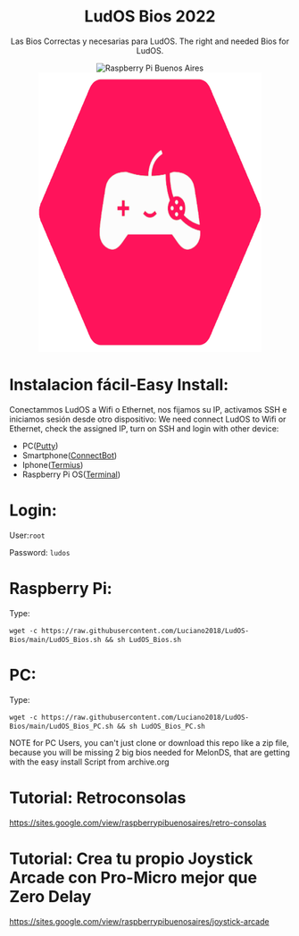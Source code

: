 #                                  <h1 align="center"> LudOS Bios 2022</h1>
<p align="center">
  Las Bios Correctas y necesarias para LudOS.
  The right and needed Bios for LudOS. 
</p>
<p align="center">
<img src="https://raw.githubusercontent.com/Luciano2018/RetroPieBios/master/logov3.png" alt="Raspberry Pi Buenos Aires" width="400" height="500"><img src="https://github.com/Luciano2018/LudOS-Bios/blob/main/LudOS.png" alt="Raspberry Pi Buenos Aires" width="400" height="500">
</p>

# Instalacion fácil-Easy Install:

Conectammos LudOS a Wifi o Ethernet, nos fijamos su IP, activamos SSH e iniciamos sesión desde otro dispositivo:
We need connect LudOS to Wifi or Ethernet, check the assigned IP, turn on SSH and login with other device:
- PC([Putty](https://www.putty.org/))
- Smartphone([ConnectBot](https://play.google.com/store/apps/details?id=org.connectbot&hl=es&gl=US))
- Iphone([Termius](https://apps.apple.com/pe/app/termius-ssh-client/id549039908))
- Raspberry Pi OS([Terminal](https://www.raspberrypi.com/documentation/computers/remote-access.html))

# Login:

User:`root`

Password: `ludos`

# Raspberry Pi:

Type:
```
wget -c https://raw.githubusercontent.com/Luciano2018/LudOS-Bios/main/LudOS_Bios.sh && sh LudOS_Bios.sh
```

# PC:

Type:
```
wget -c https://raw.githubusercontent.com/Luciano2018/LudOS-Bios/main/LudOS_Bios_PC.sh && sh LudOS_Bios_PC.sh
```
NOTE for PC Users, you can't just clone or download this repo like a zip file, because you will be missing 2 big bios needed for MelonDS, that are getting with the easy install Script from archive.org

# Tutorial: Retroconsolas
https://sites.google.com/view/raspberrypibuenosaires/retro-consolas

# Tutorial: Crea tu propio Joystick Arcade con Pro-Micro mejor que Zero Delay
https://sites.google.com/view/raspberrypibuenosaires/joystick-arcade
